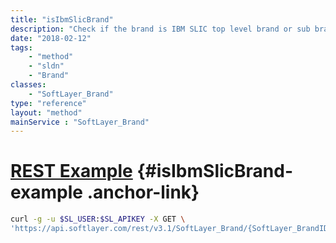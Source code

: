 ```yaml
---
title: "isIbmSlicBrand"
description: "Check if the brand is IBM SLIC top level brand or sub brand. "
date: "2018-02-12"
tags:
    - "method"
    - "sldn"
    - "Brand"
classes:
    - "SoftLayer_Brand"
type: "reference"
layout: "method"
mainService : "SoftLayer_Brand"
---
```


# [REST Example](#isIbmSlicBrand-example) <a href="/article/rest/"><i class="fas fa-question"></i></a> {#isIbmSlicBrand-example .anchor-link} 
```bash
curl -g -u $SL_USER:$SL_APIKEY -X GET \
'https://api.softlayer.com/rest/v3.1/SoftLayer_Brand/{SoftLayer_BrandID}/isIbmSlicBrand'
```

